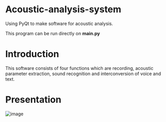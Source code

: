 # Acoustic-analysis-system
Using PyQt to make software for acoustic analysis. 

This program can be run directly on **main.py**

# Introduction
This software consists of four functions which are recording, acoustic parameter extraction, sound recognition and interconversion of voice and text.

# Presentation
![image](https://user-images.githubusercontent.com/39789261/178535048-b2548cc4-20e3-479f-9752-cc044881fcbd.png)
